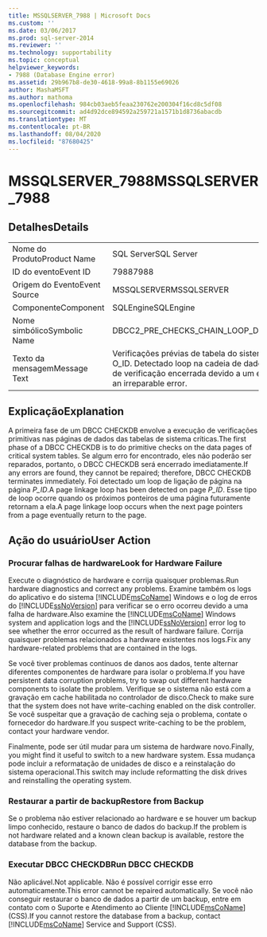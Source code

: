 ```yaml
---
title: MSSQLSERVER_7988 | Microsoft Docs
ms.custom: ''
ms.date: 03/06/2017
ms.prod: sql-server-2014
ms.reviewer: ''
ms.technology: supportability
ms.topic: conceptual
helpviewer_keywords:
- 7988 (Database Engine error)
ms.assetid: 29b967b8-de30-4618-99a8-8b1155e69026
author: MashaMSFT
ms.author: mathoma
ms.openlocfilehash: 984cb03aeb5feaa230762e200304f16cd8c5df08
ms.sourcegitcommit: ad4d92dce894592a259721a1571b1d8736abacdb
ms.translationtype: MT
ms.contentlocale: pt-BR
ms.lasthandoff: 08/04/2020
ms.locfileid: "87680425"
---
```

# <a name="mssqlserver_7988"></a><span data-ttu-id="72f56-102">MSSQLSERVER_7988</span><span class="sxs-lookup"><span data-stu-id="72f56-102">MSSQLSERVER_7988</span></span>
    
## <a name="details"></a><span data-ttu-id="72f56-103">Detalhes</span><span class="sxs-lookup"><span data-stu-id="72f56-103">Details</span></span>  
  
|||  
|-|-|  
|<span data-ttu-id="72f56-104">Nome do Produto</span><span class="sxs-lookup"><span data-stu-id="72f56-104">Product Name</span></span>|<span data-ttu-id="72f56-105">SQL Server</span><span class="sxs-lookup"><span data-stu-id="72f56-105">SQL Server</span></span>|  
|<span data-ttu-id="72f56-106">ID do evento</span><span class="sxs-lookup"><span data-stu-id="72f56-106">Event ID</span></span>|<span data-ttu-id="72f56-107">7988</span><span class="sxs-lookup"><span data-stu-id="72f56-107">7988</span></span>|  
|<span data-ttu-id="72f56-108">Origem do Evento</span><span class="sxs-lookup"><span data-stu-id="72f56-108">Event Source</span></span>|<span data-ttu-id="72f56-109">MSSQLSERVER</span><span class="sxs-lookup"><span data-stu-id="72f56-109">MSSQLSERVER</span></span>|  
|<span data-ttu-id="72f56-110">Componente</span><span class="sxs-lookup"><span data-stu-id="72f56-110">Component</span></span>|<span data-ttu-id="72f56-111">SQLEngine</span><span class="sxs-lookup"><span data-stu-id="72f56-111">SQLEngine</span></span>|  
|<span data-ttu-id="72f56-112">Nome simbólico</span><span class="sxs-lookup"><span data-stu-id="72f56-112">Symbolic Name</span></span>|<span data-ttu-id="72f56-113">DBCC2_PRE_CHECKS_CHAIN_LOOP_DETECTED</span><span class="sxs-lookup"><span data-stu-id="72f56-113">DBCC2_PRE_CHECKS_CHAIN_LOOP_DETECTED</span></span>|  
|<span data-ttu-id="72f56-114">Texto da mensagem</span><span class="sxs-lookup"><span data-stu-id="72f56-114">Message Text</span></span>|<span data-ttu-id="72f56-115">Verificações prévias de tabela do sistema: ID do objeto O_ID.</span><span class="sxs-lookup"><span data-stu-id="72f56-115">System table pre-checks: Object ID O_ID.</span></span> <span data-ttu-id="72f56-116">Detectado loop na cadeia de dados em P_ID.</span><span class="sxs-lookup"><span data-stu-id="72f56-116">Loop in data chain detected at P_ID.</span></span> <span data-ttu-id="72f56-117">Instrução de verificação encerrada devido a um erro irreparável.</span><span class="sxs-lookup"><span data-stu-id="72f56-117">Check statement terminated because of an irreparable error.</span></span>|  
  
## <a name="explanation"></a><span data-ttu-id="72f56-118">Explicação</span><span class="sxs-lookup"><span data-stu-id="72f56-118">Explanation</span></span>  
 <span data-ttu-id="72f56-119">A primeira fase de um DBCC CHECKDB envolve a execução de verificações primitivas nas páginas de dados das tabelas de sistema críticas.</span><span class="sxs-lookup"><span data-stu-id="72f56-119">The first phase of a DBCC CHECKDB is to do primitive checks on the data pages of critical system tables.</span></span> <span data-ttu-id="72f56-120">Se algum erro for encontrado, eles não poderão ser reparados, portanto, o DBCC CHECKDB será encerrado imediatamente.</span><span class="sxs-lookup"><span data-stu-id="72f56-120">If any errors are found, they cannot be repaired; therefore, DBCC CHECKDB terminates immediately.</span></span> <span data-ttu-id="72f56-121">Foi detectado um loop de ligação de página na página *P_ID*.</span><span class="sxs-lookup"><span data-stu-id="72f56-121">A page linkage loop has been detected on page *P_ID*.</span></span> <span data-ttu-id="72f56-122">Esse tipo de loop ocorre quando os próximos ponteiros de uma página futuramente retornam a ela.</span><span class="sxs-lookup"><span data-stu-id="72f56-122">A page linkage loop occurs when the next page pointers from a page eventually return to the page.</span></span>  
  
## <a name="user-action"></a><span data-ttu-id="72f56-123">Ação do usuário</span><span class="sxs-lookup"><span data-stu-id="72f56-123">User Action</span></span>  
  
### <a name="look-for-hardware-failure"></a><span data-ttu-id="72f56-124">Procurar falhas de hardware</span><span class="sxs-lookup"><span data-stu-id="72f56-124">Look for Hardware Failure</span></span>  
 <span data-ttu-id="72f56-125">Execute o diagnóstico de hardware e corrija quaisquer problemas.</span><span class="sxs-lookup"><span data-stu-id="72f56-125">Run hardware diagnostics and correct any problems.</span></span> <span data-ttu-id="72f56-126">Examine também os logs do aplicativo e do sistema [!INCLUDE[msCoName](../../includes/msconame-md.md)] Windows e o log de erros do [!INCLUDE[ssNoVersion](../../includes/ssnoversion-md.md)] para verificar se o erro ocorreu devido a uma falha de hardware.</span><span class="sxs-lookup"><span data-stu-id="72f56-126">Also examine the [!INCLUDE[msCoName](../../includes/msconame-md.md)] Windows system and application logs and the [!INCLUDE[ssNoVersion](../../includes/ssnoversion-md.md)] error log to see whether the error occurred as the result of hardware failure.</span></span> <span data-ttu-id="72f56-127">Corrija quaisquer problemas relacionados a hardware existentes nos logs.</span><span class="sxs-lookup"><span data-stu-id="72f56-127">Fix any hardware-related problems that are contained in the logs.</span></span>  
  
 <span data-ttu-id="72f56-128">Se você tiver problemas contínuos de danos aos dados, tente alternar diferentes componentes de hardware para isolar o problema.</span><span class="sxs-lookup"><span data-stu-id="72f56-128">If you have persistent data corruption problems, try to swap out different hardware components to isolate the problem.</span></span> <span data-ttu-id="72f56-129">Verifique se o sistema não está com a gravação em cache habilitada no controlador de disco.</span><span class="sxs-lookup"><span data-stu-id="72f56-129">Check to make sure that the system does not have write-caching enabled on the disk controller.</span></span> <span data-ttu-id="72f56-130">Se você suspeitar que a gravação de caching seja o problema, contate o fornecedor do hardware.</span><span class="sxs-lookup"><span data-stu-id="72f56-130">If you suspect write-caching to be the problem, contact your hardware vendor.</span></span>  
  
 <span data-ttu-id="72f56-131">Finalmente, pode ser útil mudar para um sistema de hardware novo.</span><span class="sxs-lookup"><span data-stu-id="72f56-131">Finally, you might find it useful to switch to a new hardware system.</span></span> <span data-ttu-id="72f56-132">Essa mudança pode incluir a reformatação de unidades de disco e a reinstalação do sistema operacional.</span><span class="sxs-lookup"><span data-stu-id="72f56-132">This switch may include reformatting the disk drives and reinstalling the operating system.</span></span>  
  
### <a name="restore-from-backup"></a><span data-ttu-id="72f56-133">Restaurar a partir de backup</span><span class="sxs-lookup"><span data-stu-id="72f56-133">Restore from Backup</span></span>  
 <span data-ttu-id="72f56-134">Se o problema não estiver relacionado ao hardware e se houver um backup limpo conhecido, restaure o banco de dados do backup.</span><span class="sxs-lookup"><span data-stu-id="72f56-134">If the problem is not hardware related and a known clean backup is available, restore the database from the backup.</span></span>  
  
### <a name="run-dbcc-checkdb"></a><span data-ttu-id="72f56-135">Executar DBCC CHECKDB</span><span class="sxs-lookup"><span data-stu-id="72f56-135">Run DBCC CHECKDB</span></span>  
 <span data-ttu-id="72f56-136">Não aplicável.</span><span class="sxs-lookup"><span data-stu-id="72f56-136">Not applicable.</span></span> <span data-ttu-id="72f56-137">Não é possível corrigir esse erro automaticamente.</span><span class="sxs-lookup"><span data-stu-id="72f56-137">This error cannot be repaired automatically.</span></span> <span data-ttu-id="72f56-138">Se você não conseguir restaurar o banco de dados a partir de um backup, entre em contato com o Suporte e Atendimento ao Cliente [!INCLUDE[msCoName](../../includes/msconame-md.md)] (CSS).</span><span class="sxs-lookup"><span data-stu-id="72f56-138">If you cannot restore the database from a backup, contact [!INCLUDE[msCoName](../../includes/msconame-md.md)] Service and Support (CSS).</span></span>  
  
  
